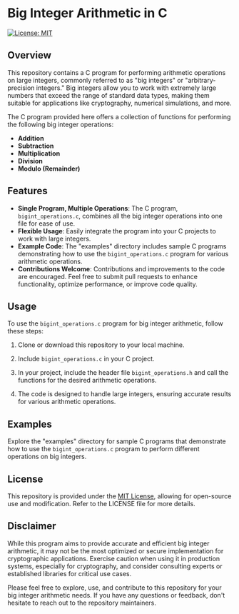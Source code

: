 # Big Integer Arithmetic in C

[![License: MIT](https://img.shields.io/badge/License-MIT-blue.svg)](https://opensource.org/licenses/MIT)

## Overview

This repository contains a C program for performing arithmetic operations on large integers, commonly referred to as "big integers" or "arbitrary-precision integers." Big integers allow you to work with extremely large numbers that exceed the range of standard data types, making them suitable for applications like cryptography, numerical simulations, and more.

The C program provided here offers a collection of functions for performing the following big integer operations:

- **Addition**
- **Subtraction**
- **Multiplication**
- **Division**
- **Modulo (Remainder)**

## Features

- **Single Program, Multiple Operations**: The C program, `bigint_operations.c`, combines all the big integer operations into one file for ease of use.
- **Flexible Usage**: Easily integrate the program into your C projects to work with large integers.
- **Example Code**: The "examples" directory includes sample C programs demonstrating how to use the `bigint_operations.c` program for various arithmetic operations.
- **Contributions Welcome**: Contributions and improvements to the code are encouraged. Feel free to submit pull requests to enhance functionality, optimize performance, or improve code quality.

## Usage

To use the `bigint_operations.c` program for big integer arithmetic, follow these steps:

1. Clone or download this repository to your local machine.

2. Include `bigint_operations.c` in your C project.

3. In your project, include the header file `bigint_operations.h` and call the functions for the desired arithmetic operations.

4. The code is designed to handle large integers, ensuring accurate results for various arithmetic operations.

## Examples

Explore the "examples" directory for sample C programs that demonstrate how to use the `bigint_operations.c` program to perform different operations on big integers.

## License

This repository is provided under the [MIT License](LICENSE), allowing for open-source use and modification. Refer to the LICENSE file for more details.

## Disclaimer

While this program aims to provide accurate and efficient big integer arithmetic, it may not be the most optimized or secure implementation for cryptographic applications. Exercise caution when using it in production systems, especially for cryptography, and consider consulting experts or established libraries for critical use cases.

Please feel free to explore, use, and contribute to this repository for your big integer arithmetic needs. If you have any questions or feedback, don't hesitate to reach out to the repository maintainers.
